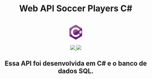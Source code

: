 <h1 align="center">Web API Soccer Players C# </h1>

<div style="display: inline_block" align = "center"><br>
<img align="center" alt="Jonas-C#" height="50" width="50" src="https://raw.githubusercontent.com/devicons/devicon/master/icons/csharp/csharp-original.svg">
</div>
<div style="display: inline_block" align = "center"><br>
<a href="https://docs.microsoft.com/pt-br/dotnet/csharp/>" target="_blank"> <img src="https://img.shields.io/static/v1?label=Framework&message=.NET Core 5.0.0&color=purple"  </a>
<a href="https://docs.microsoft.com/pt-br/ef/" target="_blank"> <img src="https://img.shields.io/static/v1?label=Framework&message=Entity Framework&color=blue"></a>
</div>

<h2 align="center">Essa API foi desenvolvida em C# e o banco de dados SQL.</h2>

